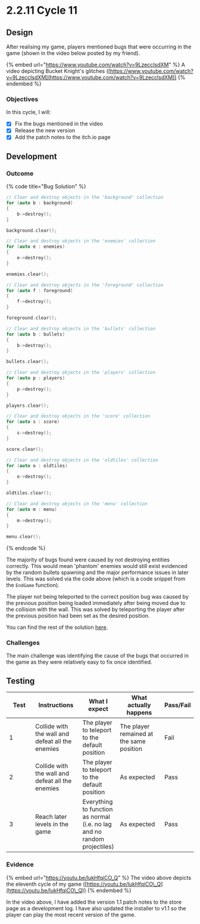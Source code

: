 # 2.2.11 Cycle 11

## Design

After realising my game, players mentioned bugs that were occurring in the game (shown in the video below posted by my friend).

{% embed url="https://www.youtube.com/watch?v=9LzeccIsdXM" %}
A video depicting Bucket Knight's glitches ([https://www.youtube.com/watch?v=9LzeccIsdXM](https://www.youtube.com/watch?v=9LzeccIsdXM))
{% endembed %}

### Objectives

In this cycle, I will:

* [x] Fix the bugs mentioned in the video
* [x] Release the new version
* [x] Add the patch notes to the itch.io page

## Development

### Outcome

{% code title="Bug Solution" %}
```cpp
// Clear and destroy objects in the 'background' collection
for (auto b : background)
{
    b->destroy();
}

background.clear();

// Clear and destroy objects in the 'enemies' collection
for (auto e : enemies)
{
    e->destroy();
}

enemies.clear();

// Clear and destroy objects in the 'foreground' collection
for (auto f : foreground)
{
    f->destroy();
}

foreground.clear();

// Clear and destroy objects in the 'bullets' collection
for (auto b : bullets)
{
    b->destroy();
}

bullets.clear();

// Clear and destroy objects in the 'players' collection
for (auto p : players)
{
    p->destroy();
}

players.clear();

// Clear and destroy objects in the 'score' collection
for (auto s : score)
{
    s->destroy();
}

score.clear();

// Clear and destroy objects in the 'oldtiles' collection
for (auto o : oldtiles)
{
    o->destroy();
}

oldtiles.clear();

// Clear and destroy objects in the 'menu' collection
for (auto m : menu)
{
    m->destroy();
}

menu.clear();
```
{% endcode %}

The majority of bugs found were caused by not destroying entities correctly. This would mean 'phantom' enemies would still exist evidenced by the random bullets spawning and the major performance issues in later levels. This was solved via the code above (which is a code snippet from the `EndGame` function).

The player not being teleported to the correct position bug was caused by the previous position being loaded immediately after being moved due to the collision with the wall. This was solved by teleporting the player after the previous position had been set as the desired position.

You can find the rest of the solution [here](https://github.com/Marling-CS-Projects/ODY-ELLIOT-Project/tree/cycles/Bucket%20Knight%20-%20Cycle%2011).

### Challenges

The main challenge was identifying the cause of the bugs that occurred in the game as they were relatively easy to fix once identified.

## Testing

<table><thead><tr><th width="90">Test</th><th width="141">Instructions</th><th>What I expect</th><th width="163">What actually happens</th><th>Pass/Fail</th></tr></thead><tbody><tr><td>1</td><td>Collide with the wall and defeat all the enemies</td><td>The player to teleport to the default position</td><td>The player remained at the same position</td><td>Fail</td></tr><tr><td>2</td><td>Collide with the wall and defeat all the enemies</td><td>The player to teleport to the default position</td><td>As expected</td><td>Pass</td></tr><tr><td>3</td><td>Reach later levels in the game</td><td>Everything to function as normal (i.e. no lag and no random projectiles)</td><td>As expected</td><td>Pass</td></tr></tbody></table>

### Evidence

{% embed url="https://youtu.be/lukHfqiCO_Q" %}
The video above depicts the eleventh cycle of my game ([https://youtu.be/lukHfqiCO\_Q](https://youtu.be/lukHfqiCO\_Q))
{% endembed %}

In the video above, I have added the version 1.1 patch notes to the store page as a development log. I have also updated the installer to v1.1 so the player can play the most recent version of the game.
